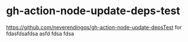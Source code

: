 # gh-action-node-update-deps-test
https://github.com/neverendingqs/gh-action-node-update-depsTest for 
fdasfdsafdsa
asfd
fdsa
fdsa
